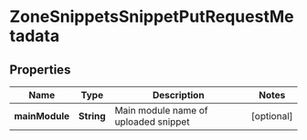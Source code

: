 

# ZoneSnippetsSnippetPutRequestMetadata


## Properties

| Name | Type | Description | Notes |
|------------ | ------------- | ------------- | -------------|
|**mainModule** | **String** | Main module name of uploaded snippet |  [optional] |



